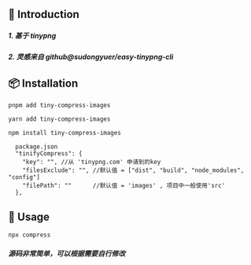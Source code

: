 ## 📖 Introduction

##### 1. 基于 tinypng
##### 2. 灵感来自 github@sudongyuer/easy-tinypng-cli


## 📦 Installation

```shell
pnpm add tiny-compress-images

yarn add tiny-compress-images

npm install tiny-compress-images
```


```shell
  package.json
  "tinifyCompress": {
    "key": "", //从 'tinypng.com' 申请到的key
    "filesExclude": "", //默认值 = ["dist", "build", "node_modules", "config"]
    "filePath": ""      //默认值 = 'images' , 项目中一般使用'src'
  },
```

## 🦄 Usage

```shell
npx compress
```

##### 源码非常简单，可以根据需要自行修改


